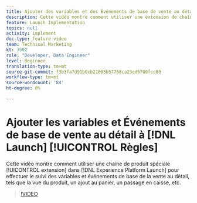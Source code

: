```yaml
---
title: Ajouter des variables et des Événements de base de vente au détail pour lancer des règles
description: Cette vidéo montre comment utiliser une extension de chaîne de produit spéciale dans Launch pour effectuer le suivi des variables et événements de base de la vente au détail, tels que la vue de produit, un ajout au panier, un passage en caisse, etc.
feature: Launch Implementation
topics: null
activity: implement
doc-type: feature video
team: Technical Marketing
kt: 3592
role: "Developer, Data Engineer"
level: Beginner
translation-type: tm+mt
source-git-commit: f3b3fa7d91b0cb21005b57768ca23ed6700fcc03
workflow-type: tm+mt
source-wordcount: '84'
ht-degree: 0%

---
```



# Ajouter les variables et Événements de base de vente au détail à [!DNL Launch] [!UICONTROL Règles]

Cette vidéo montre comment utiliser une chaîne de produit spéciale [!UICONTROL extension] dans [!DNL Experience Platform Launch] pour effectuer le suivi des variables et événements de base de la vente au détail, tels que la vue du produit, un ajout au panier, un passage en caisse, etc.

>[!VIDEO](https://video.tv.adobe.com/v/28763/?quality=12)
